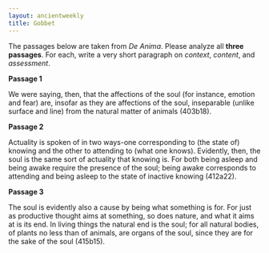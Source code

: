 ```yaml
---
layout: ancientweekly
title: Gobbet 
---
```


The passages below are taken from *De Anima*. Please analyze all **three passages**. For each, write a very short paragraph on *context*, *content*, and *assessment*.



**Passage 1**

We were saying, then, that the affections of the soul (for instance, emotion and fear) are, insofar as they are affections of the soul, inseparable (unlike surface and line) from the natural matter of animals (403b18).

**Passage 2**

Actuality is spoken of in two ways-one corresponding to (the state of) knowing and the other to attending to (what one knows). Evidently, then, the soul is the same sort of actuality that knowing is. For both being asleep and being awake require the presence of the soul; being awake corresponds to attending and being asleep to the state of inactive knowing (412a22). 

**Passage 3**


The soul is evidently also a cause by being what something is for. For just as productive thought aims at something, so does nature, and what it aims at is its end. In living things the natural end is the soul; for all natural bodies, of plants no less than of animals, are organs of the soul, since they are for the sake of the soul (415b15).










